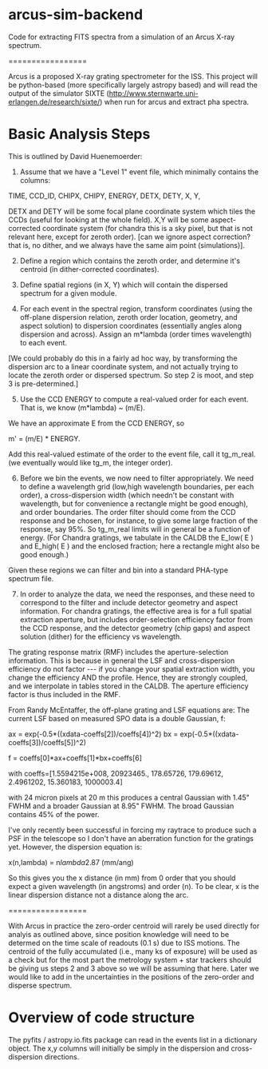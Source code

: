 arcus-sim-backend
=================

Code for extracting FITS spectra from a simulation of an Arcus X-ray spectrum.

=================

Arcus is a proposed X-ray grating spectrometer for the ISS.  This project will be python-based (more specifically largely astropy based) and will read the output of the simulator SIXTE (http://www.sternwarte.uni-erlangen.de/research/sixte/) when run for arcus and extract pha spectra.  

Basic Analysis Steps
=================
This is outlined by David Huenemoerder:

1) Assume that we have a "Level 1" event file, which minimally
  contains the columns:


 TIME, CCD_ID, CHIPX, CHIPY, ENERGY, DETX, DETY, X, Y,


 DETX and DETY will be some focal plane coordinate system which tiles
 the CCDs (useful for looking at the whole field).  X,Y will be some
 aspect-corrected coordinate system (for chandra this is a sky pixel,
 but that is not relevant here, except for zeroth order). [can we
 ignore aspect correction? that is, no dither, and we always have the
 same aim point (simulations)].


2) Define a region which contains the zeroth order, and determine it's
  centroid (in dither-corrected coordinates).


3) Define spatial regions (in X, Y) which will contain the dispersed
  spectrum for a given module.


4) For each event in the spectral region, transform coordinates (using
  the off-plane dispersion relation, zeroth order location, geometry,
  and aspect solution) to dispersion coordinates (essentially angles
  along dispersion and across).  Assign an m*lambda (order times
  wavelength) to each event.


  [We could probably do this in a fairly ad hoc way, by transforming
  the dispersion arc to a linear coordinate system, and not actually
  trying to locate the zeroth order or dispersed spectrum. So step 2
  is moot, and step 3 is pre-determined.]


5) Use the CCD ENERGY to compute a real-valued order for each event.
  That is, we know (m*lambda) ~ (m/E).


  We have an approximate E from the CCD ENERGY, so 


   m' = (m/E) * ENERGY.


   Add this real-valued estimate of the order to the event file, call
   it tg_m_real. (we eventually would like tg_m, the integer order).


6) Before we bin the events, we now need to filter appropriately.  We
  need to define a wavelength grid (low,high wavelength boundaries,
  per each order), a cross-dispersion width (which needn't be
  constant with wavelength, but for convenience a rectangle might be
  good enough), and order boundaries.  The order filter should come
  from the CCD response and be chosen, for instance, to give some
  large fraction of the response, say 95%.  So tg_m_real limits will
  in general be a function of energy. (For Chandra gratings, we
  tabulate in the CALDB the E_low( E ) and E_high( E ) and the
  enclosed fraction; here a rectangle might also be good enough.)


  Given these regions we can filter and bin into a standard PHA-type
  spectrum file.


7) In order to analyze the data, we need the responses, and these need
  to correspond to the filter and include detector geometry and
  aspect information.  For chandra gratings, the effective area is
  for a full spatial extraction aperture, but includes
  order-selection efficiency factor from the CCD response, and the
  detector geometry (chip gaps) and aspect solution (dither) for the
  efficiency vs wavelength.


  The grating response matrix (RMF) includes the aperture-selection
  information.  This is because in general the LSF and
  cross-dispersion efficiency do not factor --- if you change your
  spatial extraction width, you change the efficiency AND the
  profile.  Hence, they are strongly coupled, and we interpolate in
  tables stored in the CALDB.  The aperture efficiency factor is thus
  included in the RMF.
  
From Randy McEntaffer, the off-plane grating and LSF equations are:
The current LSF based on measured SPO data is a double Gaussian, f:

ax = exp(-0.5*((xdata-coeffs[2])/coeffs[4])^2)
bx = exp(-0.5*((xdata-coeffs[3])/coeffs[5])^2)

f = coeffs[0]*ax+coeffs[1]*bx+coeffs[6]

with coeffs=[1.5594215e+008, 20923465., 178.65726, 179.69612, 2.4961202,
15.360183, 1000003.4]

with 24 micron pixels at 20 m this produces a central Gaussian with
1.45" FWHM and a broader Gaussian at 8.95" FWHM.   The broad Gaussian
contains 45% of the power.

I've only recently been successful in forcing my raytrace to produce
such a PSF in the telescope so I don't have an aberration function for
the gratings yet.  However, the dispersion equation is:

x(n,lambda) = n*lambda*2.87 (mm/ang)

So this gives you the x distance (in mm) from 0 order that you should
expect a given wavelength (in angstroms) and order (n).  To be clear, x
is the linear dispersion distance not a distance along the arc.

  
=================
  
With Arcus in practice the zero-order centroid will rarely be used directly for analyis as outlined above, since position
knowledge will need to be determed on the time scale of readouts (0.1 s) due to ISS motions.  The centroid of the fully accumulated (i.e., many ks of exposure) will be used as a check but for the most part the metrology system + star trackers should be giving us steps 2 and 3 above so we will be assuming that here.  Later we would like to add in the uncertainties in the positions of the zero-order and disperse spectrum.

Overview of code structure
=================
The pyfits / astropy.io.fits package can read in the events list in a dictionary object.  The x,y columns will initially be simply in the dispersion and cross-dispersion directions.  


